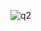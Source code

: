 ![q2](https://user-images.githubusercontent.com/45221397/67629354-5ff42a80-f89a-11e9-9b89-2d6600931098.png)
